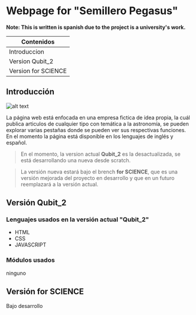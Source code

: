 # Webpage for "Semillero Pegasus"

**Note: This is written is spanish due to the project is a university's work.**

|      Contenidos     | 
| ------------------- |
| Introduccion        |
| Version Qubit_2     |
| Version for SCIENCE |

## Introducción

![alt text][logo]

La página web está enfocada en una empresa fictica de idea propia, la cuál publica articulos de cualquier tipo con
temática a la astronomía, se pueden explorar varias pestañas donde se pueden ver sus respectivas funciones. En el momento
la página está disponible en los lenguajes de inglés y español.

>En el momento, la version actual **Qubit_2** es la desactualizada, se está desarrollando una nueva desde scratch. 

>La versión nueva estará bajo el brench **for SCIENCE**, que es una versión mejorada del proyecto en desarrollo y que en un futuro
>reemplazará a la versión actual.


## Versión Qubit_2


### Lenguajes usados en la versión actual "Qubit_2"

<ul>
<li>HTML</li>
<li>CSS</li>
<li>JAVASCRIPT</li>
</ul>

### Módulos usados

ninguno

## Versión for SCIENCE

Bajo desarrollo




[logo]:https://github.com/ledzky/Qubit_2/blob/master/res/logoQ.png
